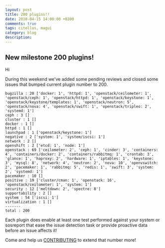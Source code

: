 ```yaml
---
layout: post
title: 200 plugins!!
date: 2018-04-15 14:00:00 +0200
comments: true
tags: citellus, magui
category: blog
description:
---
```


## New milestone 200 plugins!

Hi

During this weekend we've added some pending reviews and closed some issues that bumped current plugin number to 200.

~~~
bugzilla : 20 ['docker: 1', 'httpd: 1', 'openstack/ceilometer: 1', 'openstack/ceph: 1', 'openstack/httpd: 1', 'openstack/keystone: 1', 'openstack/keystone/templates: 1', 'openstack/neutron: 5', 'openstack/nova: 4', 'openstack/swift: 1', 'openstack/tripleo: 2', 'systemd: 1']
ceph : 3 []
cluster : 1 []
docker : 1 []
httpd : 1 []
launchpad : 1 ['openstack/keystone: 1']
negative : 2 ['system: 1', 'system/iscsi: 1']
network : 2 []
openshift : 2 ['etcd: 1', 'node: 1']
openstack : 69 ['ceilometer: 2', 'ceph: 1', 'cinder: 3', 'containers: 4', 'containers/docker: 2', 'containers/rabbitmq: 1', 'crontab: 3', 'glance: 1', 'haproxy: 2', 'hardware: 1', 'iptables: 1', 'keystone: 3', 'mysql: 8', 'network: 4', 'neutron: 2', 'nova: 10', 'openvswitch: 2', 'pacemaker: 1', 'rabbitmq: 5', 'redis: 1', 'swift: 3', 'system: 2', 'systemd: 1']
pacemaker : 10 []
positive : 19 ['cluster/cman: 1', 'openstack: 16', 'openstack/ceilometer: 1', 'system: 1']
security : 12 ['meltdown: 2', 'spectre: 8']
supportability : 2 []
system : 54 ['iscsi: 1']
virtualization : 1 []
-------
total : 200
~~~

Each plugin does enable at least one test performed against your system or sosreport that ease the issue detection task or provide proactive data before an issue affects it!

Come and help us [CONTRIBUTING](https://github.com/zerodayz/citellus/blob/master/CONTRIBUTING.md) to extend that number more!